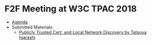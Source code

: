 # F2F Meeting at W3C TPAC 2018

- [Agenda](https://github.com/httpslocal/group/wiki/Meeting2018Oct25TPAC)
- Submitted Materials:
  - [Publicly Trusted Cert. and Local Network Discovery by Tatsuya Igarashi](https://github.com/httpslocal/group/blob/master/20181025_F2F_TPAC2018/PubliclyTrustedCert_and_LocalNetworkDiscovery_W3C_TPAC2018.pdf)
